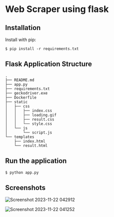 # Web Scraper using flask

## Installation

Install with pip:

```
$ pip install -r requirements.txt
```

## Flask Application Structure

```
.
├── README.md
├── app.py
├── requirements.txt
├── geckodriver.exe
├── Dockerfile
├── static
│   ├── css
│   │   ├── index.css
│   │   ├── loading.gif
│   │   ├── result.css
│   │   └── style.css
│   └── js
│       └── script.js
└── templates
    ├── index.html
    └── result.html
```

## Run the application

```
$ python app.py
```

## Screenshots

![Screenshot 2023-11-22 042912]([https://photos.fife.usercontent.google.com/pw/ADCreHf9GL3Mnj3oe3IzjkesGKnSb2w9oqDqdkq2pnGoi5xaDtU-unfNAk1TWA=w536-h273-no?authuser=0](https://lh3.googleusercontent.com/pw/ADCreHdV_N7eScgRfr3VOyibPNfxQgX-0ffIG7ucmWNe-aad8c_IjuOXhgMdFA5GhHeaCr96JFU0__7_PrC2GMksaiPlGcDAodcKUUqBFYOiCWBLlc0JD8fwrUXdBj5tVnyqV0QL8qiAFzhESJYTIir0RexQTr9bHBrK12wOpB59Yd-K1YfkUu7weIJZn8SEXwaNE_Hk6p1_eOp5mcRsbW46xCb-CeWVFpyc5AfwmStFEapyveylJ7vWctFnp2lP12878vvCFTBaGQzKVs6rJFCqZX_xrrrIqyeO0ONl-AF0Y8IU0GAhfxmIkx-mLwVEC5gwuyVg1jBDd7t4frn2QRpvbqQ1YkUrqgpPa08AYksYHOVCKDsCTQIOvjNzN1CQvkRdET5sBHxfNF-3Y5t9O56SjWJlGWnldbRWuFu3LEQVnWh_hgvdoxGPTxelrXGcn-Zx__RhDJWGXR4oTErSTBLMsKt3y38PmKSZkuJH8-h20kTitOG_Rspw5Tolk3Z42kyRQl2z3bVOsQfQIY2pq369eLPAdnqiLCBsi0XsdUjKcT_JseYieAqhdlcr7QW0X10Zwe-HErmt17OdkB0LwT5xOpa-YdDrSXVZOkn9IhlbNWYOm8vMtJAwHrY-N1ZEHbYzIKReGjgiSQkJSZIrR1hvVJU6tOVTF7FPMbYczTaKHb5J8o3c3wMNfn2-i04qkdfQ29eguzg0EVWGKinmHf7dsA3LYMj2ViOofuU1zvaHreiD6dbbjON4h361SvmEilHBXaY84N_PDdBMvBW5BzVaMJirtMrc7a4X5NbD7_CeaXyXoKZfWGn0Rge_4uxIsRUDZ7L125oUZDaGrHrDNlxtX6nAH1Xdzfuqc3xtApBLf1AjTaLXylJFtgBudqd9_wledGfJnmgwSCTI5XZUkssFpWg0pZdnClr8c_1yB8AtR2EcVipT90A59TI3oNXIeEecvo08kZIY17lR20py5Zl643soA8P_jvRD1Q=w1737-h886-s-no?authuser=0)https://lh3.googleusercontent.com/pw/ADCreHdV_N7eScgRfr3VOyibPNfxQgX-0ffIG7ucmWNe-aad8c_IjuOXhgMdFA5GhHeaCr96JFU0__7_PrC2GMksaiPlGcDAodcKUUqBFYOiCWBLlc0JD8fwrUXdBj5tVnyqV0QL8qiAFzhESJYTIir0RexQTr9bHBrK12wOpB59Yd-K1YfkUu7weIJZn8SEXwaNE_Hk6p1_eOp5mcRsbW46xCb-CeWVFpyc5AfwmStFEapyveylJ7vWctFnp2lP12878vvCFTBaGQzKVs6rJFCqZX_xrrrIqyeO0ONl-AF0Y8IU0GAhfxmIkx-mLwVEC5gwuyVg1jBDd7t4frn2QRpvbqQ1YkUrqgpPa08AYksYHOVCKDsCTQIOvjNzN1CQvkRdET5sBHxfNF-3Y5t9O56SjWJlGWnldbRWuFu3LEQVnWh_hgvdoxGPTxelrXGcn-Zx__RhDJWGXR4oTErSTBLMsKt3y38PmKSZkuJH8-h20kTitOG_Rspw5Tolk3Z42kyRQl2z3bVOsQfQIY2pq369eLPAdnqiLCBsi0XsdUjKcT_JseYieAqhdlcr7QW0X10Zwe-HErmt17OdkB0LwT5xOpa-YdDrSXVZOkn9IhlbNWYOm8vMtJAwHrY-N1ZEHbYzIKReGjgiSQkJSZIrR1hvVJU6tOVTF7FPMbYczTaKHb5J8o3c3wMNfn2-i04qkdfQ29eguzg0EVWGKinmHf7dsA3LYMj2ViOofuU1zvaHreiD6dbbjON4h361SvmEilHBXaY84N_PDdBMvBW5BzVaMJirtMrc7a4X5NbD7_CeaXyXoKZfWGn0Rge_4uxIsRUDZ7L125oUZDaGrHrDNlxtX6nAH1Xdzfuqc3xtApBLf1AjTaLXylJFtgBudqd9_wledGfJnmgwSCTI5XZUkssFpWg0pZdnClr8c_1yB8AtR2EcVipT90A59TI3oNXIeEecvo08kZIY17lR20py5Zl643soA8P_jvRD1Q=w1737-h886-s-no?authuser=0)

![Screenshot 2023-11-22 041252]([https://github.com/xxshubhamxx/QuestCDN-Scraper/assets/74714209/ed9124de-ff3d-4a3f-9750-c9b9182c39fb](https://lh3.googleusercontent.com/pw/ADCreHeO-JS80-7F248RiblXCNOkQ1yiRY0AQvq9NWlR1Vf8i0oOWLu821z0FNWbNNpqML6FnAsFkj2I4bNL2S6b8BGKEWire82sYIVSAR9tKY-tSRcRP9Xj1wGCrWn1ATE0X2XQabugKy2wuLuIUyLOIGxKrerHLYIPVY9ApzFJoKD_rzBOrF4yG2PnKLjKk937T82u2qz40Putlsfx3jaHr8S_x-UIDSiZTVC62pCBu5I3L2VKAm3hZrCEq3YRTvUmAah9jsDJdiNZv2lCFPvnSJr8z6Vy2OzFgJpXzROvaMBuJbYXFpGWObCccRt6zvpW5c5g4n5ZJx9mgt4mOVrDzbg6d1Nf_NubwKCS75clXHxXHlAwBhqkDrVDWtBwHqqxZA_rSL7tf8vvDg4Ow7XUjczeRSQKFmXIbbFeInm7_LYQ0mofRWwQkqprD7wkDBrMeamhwkokBM7rjeSzyoq15G87cQE3poUUwJ6vO9WuR2HTVVQbveEOAC3UzU50T3dhrssOVHouprnUk030g5jhsAHmwdKxUrCAAyhhssifewY5KmA5GhexVgFfGySZ98a41Ir37BQPOHOqHq_Ii3k_O3E_3zFafNOWaoHMuHhE-jArg96XPi3yFaM2E1Ci4UZ_V-IvkGWG4OEapGyPSIDKG748LRISSjabYXzJghRvR7Z4acBoJ3Gl-9eJVCH79pmU2GdxUb-HYChMwZw5DSA5BxLi8mrwpMfErvksk7fB-wqczniQ7Jh_YzQfyoXhLVw4hmLh6zRp68-RnkDOyiKc3jgiy-vPE0o-zxZyyn-lWPG8yKtzW9PvAENlmVkp-F2D4jRYyRiok0F6RujOh84q4wmCpXGIyi9UP-te-EBptBLmC8iGcTP6868FELp7D3lMTP6mX_ubYsfskNJgp7JOeslIyl9W7k341OivDSdKn1dFYVakqhaqCRE0TI0XvhzR5nF9tLUdDSFF3YljBRLQ7c3sfz-HB-gURg=w1733-h886-s-no?authuser=0)https://lh3.googleusercontent.com/pw/ADCreHeO-JS80-7F248RiblXCNOkQ1yiRY0AQvq9NWlR1Vf8i0oOWLu821z0FNWbNNpqML6FnAsFkj2I4bNL2S6b8BGKEWire82sYIVSAR9tKY-tSRcRP9Xj1wGCrWn1ATE0X2XQabugKy2wuLuIUyLOIGxKrerHLYIPVY9ApzFJoKD_rzBOrF4yG2PnKLjKk937T82u2qz40Putlsfx3jaHr8S_x-UIDSiZTVC62pCBu5I3L2VKAm3hZrCEq3YRTvUmAah9jsDJdiNZv2lCFPvnSJr8z6Vy2OzFgJpXzROvaMBuJbYXFpGWObCccRt6zvpW5c5g4n5ZJx9mgt4mOVrDzbg6d1Nf_NubwKCS75clXHxXHlAwBhqkDrVDWtBwHqqxZA_rSL7tf8vvDg4Ow7XUjczeRSQKFmXIbbFeInm7_LYQ0mofRWwQkqprD7wkDBrMeamhwkokBM7rjeSzyoq15G87cQE3poUUwJ6vO9WuR2HTVVQbveEOAC3UzU50T3dhrssOVHouprnUk030g5jhsAHmwdKxUrCAAyhhssifewY5KmA5GhexVgFfGySZ98a41Ir37BQPOHOqHq_Ii3k_O3E_3zFafNOWaoHMuHhE-jArg96XPi3yFaM2E1Ci4UZ_V-IvkGWG4OEapGyPSIDKG748LRISSjabYXzJghRvR7Z4acBoJ3Gl-9eJVCH79pmU2GdxUb-HYChMwZw5DSA5BxLi8mrwpMfErvksk7fB-wqczniQ7Jh_YzQfyoXhLVw4hmLh6zRp68-RnkDOyiKc3jgiy-vPE0o-zxZyyn-lWPG8yKtzW9PvAENlmVkp-F2D4jRYyRiok0F6RujOh84q4wmCpXGIyi9UP-te-EBptBLmC8iGcTP6868FELp7D3lMTP6mX_ubYsfskNJgp7JOeslIyl9W7k341OivDSdKn1dFYVakqhaqCRE0TI0XvhzR5nF9tLUdDSFF3YljBRLQ7c3sfz-HB-gURg=w1733-h886-s-no?authuser=0)
